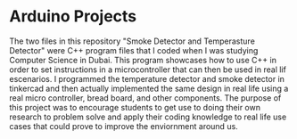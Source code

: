# Arduino Projects
The two files in this repository "Smoke Detector and Temperasture Detector" were C++ program files that I coded when I was studying Computer Science in Dubai.  This program showcases how to use C++ in order to set instructions in a microcontroller that can then be used in real lif escenarios.  I programmed the temperature detector and smoke detector in tinkercad and then actually implemented the same design in real life using a real micro controller, bread board, and other components.  The purpose of this project was to encourage students to get use to doing their own research to problem solve and apply their coding knowledge to real life use cases that could prove to improve the enviornment around us.
